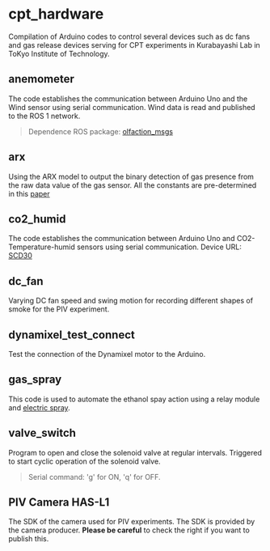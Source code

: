 # cpt_hardware
Compilation of Arduino codes to control several devices such as dc fans and gas release devices serving for CPT experiments in Kurabayashi Lab in ToKyo Institute of Technology. 

## anemometer
The code establishes the communication between Arduino Uno and the Wind sensor using serial communication. Wind data is read and published to the ROS 1 network.
> Dependence ROS package: [olfaction_msgs](https://github.com/MAPIRlab/olfaction_msgs)

## arx
Using the ARX model to output the binary detection of gas presence from the raw data value of the gas sensor. All the constants are pre-determined in this [paper](https://ieeexplore.ieee.org/abstract/document/7987788)

## co2_humid
The code establishes the communication between Arduino Uno and CO2-Temperature-humid sensors using serial communication. 
 Device URL: [SCD30](https://wiki.seeedstudio.com/Grove-CO2_Temperature_Humidity_Sensor-SCD30/)

## dc_fan
Varying DC fan speed and swing motion for recording different shapes of smoke for the PIV experiment.

## dynamixel_test_connect
Test the connection of the Dynamixel motor to the Arduino.

## gas_spray
This code is used to automate the ethanol spay action using a relay module and [electric spray](https://www.monotaro.com/g/03004290/).

## valve_switch
Program to open and close the solenoid valve at regular intervals. Triggered to start cyclic operation of the solenoid valve. 
> Serial command: 'g' for ON, 'q' for OFF.

## PIV Camera HAS-L1
The SDK of the camera used for PIV experiments. The SDK is provided by the camera producer. **Please be careful** to check the right if you want to publish this.
